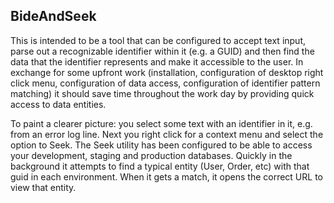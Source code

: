 ## BideAndSeek

This is intended to be a tool that can be configured to accept text input, parse out a recognizable identifier within it (e.g. a GUID) and then find the data that the identifier represents and make it accessible to the user. In exchange for some upfront work (installation, configuration of desktop right click menu, configuration of data access, configuration of identifier pattern matching) it should save time throughout the work day by providing quick access to data entities.

To paint a clearer picture: you select some text with an identifier in it, e.g. from an error log line. Next you right click for a context menu and select the option to Seek. The Seek utility has been configured to be able to access your development, staging and production databases. Quickly in the background it attempts to find a typical entity (User, Order, etc) with that guid in each environment. When it gets a match, it opens the correct URL to view that entity. 
